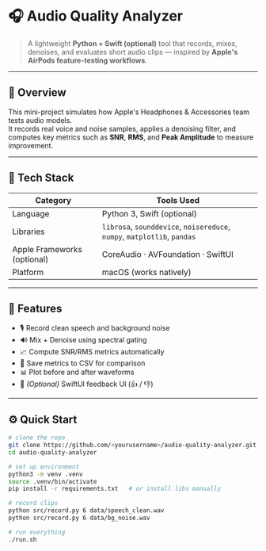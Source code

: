 # 🎧 Audio Quality Analyzer

> A lightweight **Python + Swift (optional)** tool that records, mixes, denoises, and evaluates short audio clips — inspired by **Apple's AirPods feature-testing workflows**.

---

## 🚀 Overview
This mini-project simulates how Apple's Headphones & Accessories team tests audio models.  
It records real voice and noise samples, applies a denoising filter, and computes key metrics such as **SNR**, **RMS**, and **Peak Amplitude** to measure improvement.

---

## 🧠 Tech Stack
| Category | Tools Used |
|-----------|-------------|
| Language | Python 3, Swift (optional) |
| Libraries | `librosa`, `sounddevice`, `noisereduce`, `numpy`, `matplotlib`, `pandas` |
| Apple Frameworks (optional) | CoreAudio · AVFoundation · SwiftUI |
| Platform | macOS (works natively) |

---

## 🧩 Features
- 🎙 Record clean speech and background noise  
- 🔊 Mix + Denoise using spectral gating  
- 📈 Compute SNR/RMS metrics automatically  
- 🧾 Save metrics to CSV for comparison  
- 📊 Plot before and after waveforms  
- 💬 *(Optional)* SwiftUI feedback UI (👍 / 👎)

---

## ⚙️ Quick Start

```bash
# clone the repo
git clone https://github.com/<yourusername>/audio-quality-analyzer.git
cd audio-quality-analyzer

# set up environment
python3 -m venv .venv
source .venv/bin/activate
pip install -r requirements.txt   # or install libs manually

# record clips
python src/record.py 6 data/speech_clean.wav
python src/record.py 6 data/bg_noise.wav

# run everything
./run.sh

